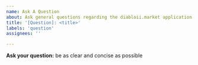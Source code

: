 ```yaml
---
name: Ask A Question
about: Ask general questions regarding the diabloii.market application
title: '[Question]: <title>'
labels: 'question'
assignees: ''

---
```

  
  <div>
    <p><strong>Ask your question:</strong> be as clear and concise as possible</p>
  </div>
<!-- A concise description of what you're experiencing. -->
  

